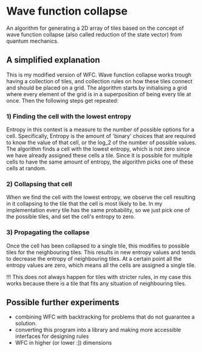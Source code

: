 # Wave function collapse
An algorithm for generating a 2D array of tiles based on the concept of wave function collapse (also called reduction of the state vector) from quantum mechanics.

## A simplified explanation
This is my modified version of WFC.
Wave function collapse works trough having a collection of tiles, and collection rules on how these tiles connect and should be placed on a grid.
The algorithm starts by initialising a grid where every element of the grid is in a superposition of being every tile at once. Then the following steps get repeated:

### 1) Finding the cell with the lowest entropy
Entropy in this context is a measure to the number of possible options for a cell. Specifically, Entropy is the amount of 'binary' choices that are required to know the value of that cell, or the log_2 of the number of possible values.
The algorithm finds a cell with the lowest entropy, which is not zero since we have already assigned these cells a tile. Since it is possible for multiple cells to have the same amount of entropy, the algorithm picks one of these cells at random.

### 2) Collapsing that cell
When we find the cell with the lowest entropy, we observe the cell resulting in it collapsing to the tile that the cell is most likely to be. In my implementation every tile has the same probability, so we just pick one of the possible tiles, and set the cell's entropy to zero.

### 3) Propagating the collapse
Once the cell has been collapsed to a single tile, this modifies to possible tiles for the neighbouring tiles. This results in new entropy values and tends to decrease the entropy of neighbouring tiles. At a certain point all the entropy values are zero, which means all the cells are assigned a single tile.

!!! This does not always happen for tiles with stricter rules, in my case this works because there is a tile that fits any situation of neighbouring tiles.


## Possible further experiments
- combining WFC with backtracking for problems that do not guarantee a solution.
- converting this program into a library and making more accessible interfaces for designing rules
- WFC in higher (or lower :]) dimensions


